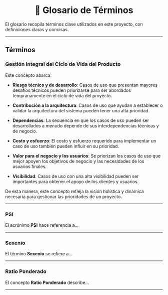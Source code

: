 <div align="center">

# 📖 Glosario de Términos

</div>

El glosario recopila términos clave utilizados en este proyecto, con definiciones claras y concisas.

---

## Términos

### Gestión Integral del Ciclo de Vida del Producto
Este concepto abarca:

- **Riesgo técnico y de desarrollo**: Casos de uso que presentan mayores desafíos técnicos pueden priorizarse para ser abordados tempranamente en el ciclo de vida del proyecto.

- **Contribución a la arquitectura**: Casos de uso que ayudan a establecer o validar la arquitectura del sistema pueden tener una alta prioridad.

- **Dependencias**: La secuencia en que los casos de uso pueden ser desarrollados a menudo depende de sus interdependencias técnicas y de negocio.

- **Costo y esfuerzo**: El costo y esfuerzo requerido para implementar un caso de uso también pueden influir en su prioridad.

- **Valor para el negocio y los usuarios**: Se priorizan los casos de uso que mejor apoyen los objetivos de negocio y las necesidades de los usuarios finales.

- **Visibilidad**: Casos de uso con una alta visibilidad pueden ser importantes para obtener el apoyo de los clientes y usuarios.

De esta manera, este concepto refleja la visión holística y dinámica necesaria para gestionar las prioridades de un proyecto.

---

### PSI
El acrónimo **PSI** hace referencia a...

---

### Sexenio
El término **Sexenio** se refiere a...

---

### Ratio Ponderado
El concepto **Ratio Ponderado** describe...

---